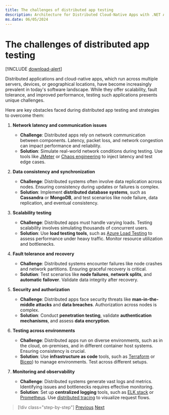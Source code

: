 ```yaml
---
title: The challenges of distributed app testing
description: Architecture for Distributed Cloud-Native Apps with .NET Aspire & Containers | The challenges of distributed app testing
ms.date: 06/05/2024
---
```


# The challenges of distributed app testing

[!INCLUDE [download-alert](../includes/download-alert.md)]

Distributed applications and cloud-native apps, which run across multiple servers, devices, or geographical locations, have become increasingly prevalent in today's software landscape. While they offer scalability, fault tolerance, and improved performance, testing such applications presents unique challenges.

Here are key obstacles faced during distributed app testing and strategies to overcome them:

1. **Network latency and communication issues**
    - **Challenge**: Distributed apps rely on network communication between components. Latency, packet loss, and network congestion can impact performance and reliability.
    - **Solution**: Simulate real-world network conditions during testing. Use tools like [JMeter](https://learn.microsoft.com/azure/load-testing/how-to-create-and-run-load-test-with-jmeter-script?tabs=portal) or [Chaos engineering](https://learn.microsoft.com/azure/chaos-studio/chaos-studio-overview) to inject latency and test edge cases.

1. **Data consistency and synchronization**
    - **Challenge**: Distributed systems often involve data replication across nodes. Ensuring consistency during updates or failures is complex.
    - **Solution**: Implement **distributed database systems**, such as **Cassandra** or **MongoDB**, and test scenarios like node failure, data replication, and eventual consistency.

1. **Scalability testing**
    - **Challenge**: Distributed apps must handle varying loads. Testing scalability involves simulating thousands of concurrent users.
    - **Solution**: Use **load testing tools**, such as [Azure Load Testing](https://azure.microsoft.com/products/load-testing/) to assess performance under heavy traffic. Monitor resource utilization and bottlenecks.

1. **Fault tolerance and recovery**
    - **Challenge**: Distributed systems encounter failures like node crashes and network partitions. Ensuring graceful recovery is critical.
    - **Solution**: Test scenarios like **node failures**, **network splits**, and **automatic failover**. Validate data integrity after recovery.

1. **Security and authorization**
    - **Challenge**: Distributed apps face security threats like **man-in-the-middle attacks** and **data breaches**. Authorization across nodes is complex.
    - **Solution**: Conduct **penetration testing**, validate **authentication mechanisms**, and assess **data encryption**.

1. **Testing across environments**
    - **Challenge**: Distributed apps run on diverse environments, such as in the cloud, on-premises, and in different container host systems. Ensuring consistency is crucial.
    - **Solution**: Use **infrastructure as code** tools, such as [Terraform](https://learn.microsoft.com/azure/developer/terraform/overview) or [Bicep](https://learn.microsoft.com/azure/azure-resource-manager/bicep/overview?tabs=bicep)) to manage environments. Test across different setups.

1. **Monitoring and observability**
    - **Challenge**: Distributed systems generate vast logs and metrics. Identifying issues and bottlenecks requires effective monitoring.
    - **Solution**: Set up **centralized logging** tools, such as [ELK stack](https://learn.microsoft.com/azure/virtual-machines/linux/tutorial-elasticsearch) or [Prometheus](https://learn.microsoft.com/azure/azure-monitor/essentials/prometheus-metrics-overview). Use [distributed tracing](https://learn.microsoft.com/azure/azure-monitor/app/distributed-trace-data) to visualize request flows.

>[!div class="step-by-step"]
>[Previous](../cloud-native-identity/keycloak.md)
>[Next](test-aspnet-core-services-web-apps.md)
